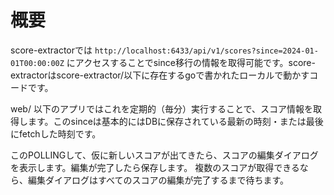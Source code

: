 # 概要

score-extractorでは `http://localhost:6433/api/v1/scores?since=2024-01-01T00:00:00Z` にアクセスすることでsince移行の情報を取得可能です。score-extractorはscore-extractor/以下に存在するgoで書かれたローカルで動かすコードです。

web/ 以下のアプリではこれを定期的（毎分）実行することで、スコア情報を取得します。このsinceは基本的にはDBに保存されている最新の時刻・または最後にfetchした時刻です。

このPOLLINGして、仮に新しいスコアが出てきたら、スコアの編集ダイアログを表示します。編集が完了したら保存します。
複数のスコアが取得できるなら、編集ダイアログはすべてのスコアの編集が完了するまで待ちます。
